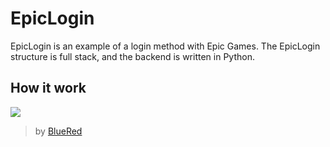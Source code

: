 # EpicLogin
EpicLogin is an example of a login method with Epic Games.
The EpicLogin structure is full stack, and the backend is written in Python.

## How it work
![](https://cdn.discordapp.com/attachments/976509056774705252/1033832173649805403/Untitled_Diagram__MConverter.eu_-removebg-preview_4.png)

> by [BlueRed](https://github.com/CSM-BlueRed)
